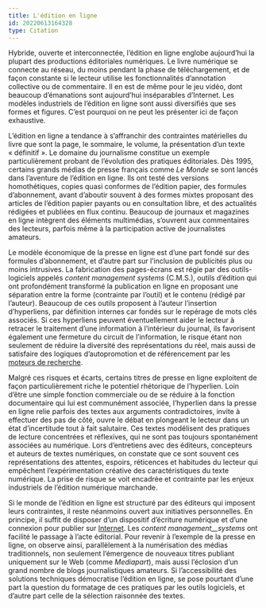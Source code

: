 ```yaml
---
title: L'édition en ligne
id: 20220613164328
type: Citation
---
```


Hybride, ouverte et interconnectée, l’édition en ligne englobe aujourd’hui la plupart des productions éditoriales numériques. Le livre numérique se connecte au réseau, du moins pendant la phase de téléchargement, et de façon constante si le lecteur utilise les fonctionnalités d’annotation collective ou de commentaire. Il en est de même pour le jeu vidéo, dont beaucoup d’émanations sont aujourd’hui inséparables d’Internet. Les modèles industriels de l’édition en ligne sont aussi diversifiés que ses formes et figures. C’est pourquoi on ne peut les présenter ici de façon exhaustive.

L’édition en ligne a tendance à s’affranchir des contraintes matérielles du livre que sont la page, le sommaire, le volume, la présentation d’un texte « définitif ». Le domaine du journalisme constitue un exemple particulièrement probant de l’évolution des pratiques éditoriales. Dès 1995, certains grands médias de presse français comme _Le Monde_ se sont lancés dans l’aventure de l’édition en ligne. Ils ont testé des versions homothétiques, copies quasi conformes de l’édition papier, des formules d’abonnement, avant d’aboutir souvent à des formes mixtes proposant des articles de l’édition papier payants ou en consultation libre, et des actualités rédigées et publiées en flux continu. Beaucoup de journaux et magazines en ligne intègrent des éléments multimédias, s’ouvrent aux commentaires des lecteurs, parfois même à la participation active de journalistes amateurs.

Le modèle économique de la presse en ligne est d’une part fondé sur des formules d’abonnement, et d’autre part sur l’inclusion de publicités plus ou moins intrusives. La fabrication des pages-écrans est régie par des outils-logiciels appelés _content management systems_ (C.M.S.), outils d’édition qui ont profondément transformé la publication en ligne en proposant une séparation entre la forme (contrainte par l’outil) et le contenu (rédigé par l’auteur). Beaucoup de ces outils proposent à l’auteur l’insertion d’hyperliens, par définition internes car fondés sur le repérage de mots clés associés. Si ces hyperliens peuvent éventuellement aider le lecteur à retracer le traitement d’une information à l’intérieur du journal, ils favorisent également une fermeture du circuit de l’information, le risque étant non seulement de réduire la diversité des représentations du réel, mais aussi de satisfaire des logiques d’autopromotion et de référencement par les [moteurs de recherche](http://www.universalis-edu.com.ezproxy.u-bordeaux-montaigne.fr/encyclopedie/moteurs-de-recherche/).

Malgré ces risques et écarts, certains titres de presse en ligne exploitent de façon particulièrement riche le potentiel rhétorique de l’hyperlien. Loin d’être une simple fonction commerciale ou de se réduire à la fonction documentaire qui lui est communément associée, l’hyperlien dans la presse en ligne relie parfois des textes aux arguments contradictoires, invite à effectuer des pas de côté, ouvre le débat en plongeant le lecteur dans un état d’incertitude tout à fait salutaire. Ces textes modélisent des pratiques de lecture concentrées et réflexives, qui ne sont pas toujours spontanément associées au numérique. Lors d’entretiens avec des éditeurs, concepteurs et auteurs de textes numériques, on constate que ce sont souvent ces représentations des attentes, espoirs, réticences et habitudes du lecteur qui empêchent l’expérimentation créative des caractéristiques du texte numérique. La prise de risque se voit encadrée et contrainte par les enjeux industriels de l’édition numérique marchande.

Si le monde de l’édition en ligne est structuré par des éditeurs qui imposent leurs contraintes, il reste néanmoins ouvert aux initiatives personnelles. En principe, il suffit de disposer d’un dispositif d’écriture numérique et d’une connexion pour publier sur [Internet](http://www.universalis-edu.com.ezproxy.u-bordeaux-montaigne.fr/encyclopedie/internet-les-applications/). Les _content management__systems_ ont facilité le passage à l’acte éditorial. Pour revenir à l’exemple de la presse en ligne, on observe ainsi, parallèlement à la numérisation des médias traditionnels, non seulement l’émergence de nouveaux titres publiant uniquement sur le Web (comme _Mediapart_), mais aussi l’éclosion d’un grand nombre de blogs journalistiques amateurs. Si l’accessibilité des solutions techniques démocratise l’édition en ligne, se pose pourtant d’une part la question du formatage de ces pratiques par les outils logiciels, et d’autre part celle de la sélection raisonnée des textes.

